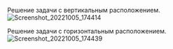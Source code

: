 Решение задачи с вертикальным расположением.
![Screenshot_20221005_174414](https://user-images.githubusercontent.com/90903338/198210461-9913224e-5251-4291-ab2b-bf4afcbb8118.png)



Решение задачи с горизонтальным расположением.
![Screenshot_20221005_174439](https://user-images.githubusercontent.com/90903338/198210440-38090e90-9aed-4781-97a2-d0b24e6d3b4f.png)

